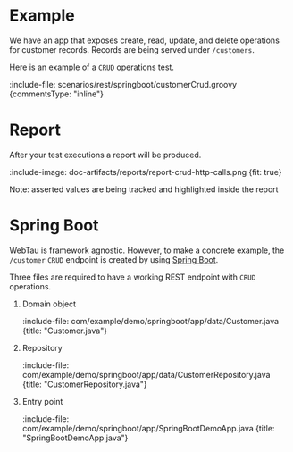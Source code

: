 # Example

We have an app that exposes create, read, update, and delete operations for customer records. Records are being served 
under `/customers`.

Here is an example of a `CRUD` operations test.

:include-file: scenarios/rest/springboot/customerCrud.groovy {commentsType: "inline"}

# Report

After your test executions a report will be produced.

:include-image: doc-artifacts/reports/report-crud-http-calls.png {fit: true}

Note: asserted values are being tracked and highlighted inside the report 

# Spring Boot

WebTau is framework agnostic. However, to make a concrete example, the `/customer` `CRUD` endpoint
is created by using [Spring Boot](https://projects.spring.io/spring-boot/).

Three files are required to have a working REST endpoint with `CRUD` operations.

1. Domain object

    :include-file: com/example/demo/springboot/app/data/Customer.java {title: "Customer.java"}

2. Repository

    :include-file: com/example/demo/springboot/app/data/CustomerRepository.java {title: "CustomerRepository.java"}

3. Entry point

    :include-file: com/example/demo/springboot/app/SpringBootDemoApp.java {title: "SpringBootDemoApp.java"}
